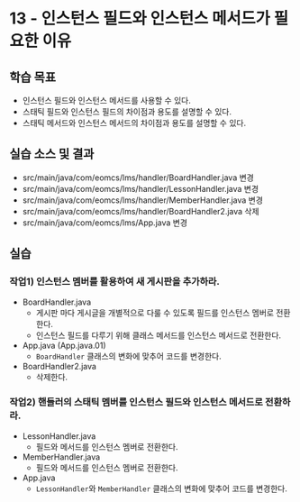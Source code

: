 # 13 - 인스턴스 필드와 인스턴스 메서드가 필요한 이유

## 학습 목표

- 인스턴스 필드와 인스턴스 메서드를 사용할 수 있다.
- 스태틱 필드와 인스턴스 필드의 차이점과 용도를 설명할 수 있다.
- 스태틱 메서드와 인스턴스 메서드의 차이점과 용도를 설명할 수 있다.

## 실습 소스 및 결과

- src/main/java/com/eomcs/lms/handler/BoardHandler.java 변경
- src/main/java/com/eomcs/lms/handler/LessonHandler.java 변경
- src/main/java/com/eomcs/lms/handler/MemberHandler.java 변경
- src/main/java/com/eomcs/lms/handler/BoardHandler2.java 삭제
- src/main/java/com/eomcs/lms/App.java 변경

## 실습

### 작업1) 인스턴스 멤버를 활용하여 새 게시판을 추가하라.

- BoardHandler.java
    - 게시판 마다 게시글을 개별적으로 다룰 수 있도록 필드를 인스턴스 멤버로 전환한다.
    - 인스턴스 필드를 다루기 위해 클래스 메서드를 인스턴스 메서드로 전환한다.
- App.java (App.java.01)
    - `BoardHandler` 클래스의 변화에 맞추어 코드를 변경한다.
- BoardHandler2.java
    - 삭제한다.

### 작업2) 핸들러의 스태틱 멤버를 인스턴스 필드와 인스턴스 메서드로 전환하라.

- LessonHandler.java
    - 필드와 메서드를 인스턴스 멤버로 전환한다.
- MemberHandler.java    
    - 필드와 메서드를 인스턴스 멤버로 전환한다.
- App.java
    - `LessonHandler`와 `MemberHandler` 클래스의 변화에 맞추어 코드를 변경한다.
